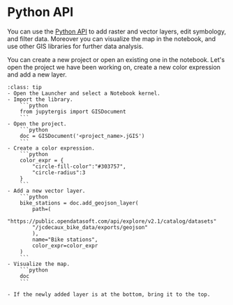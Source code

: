 # Python API

You can use the [Python API](https://jupytergis.readthedocs.io/en/latest/user_guide/python_api.html) to add raster and vector layers, edit
symbology, and filter data. Moreover you can visualize the map in the
notebook, and use other GIS libraries for further data analysis.

You can create a new project or open an existing one in the notebook.
Let's open the project we have been working on, create a new color
expression and add a new layer.

```{admonition} Hands on
:class: tip
- Open the Launcher and select a Notebook kernel.
- Import the library.
    ```python
    from jupytergis import GISDocument
    ```
- Open the project.
    ```python
    doc = GISDocument('<project_name>.jGIS')
    ```
- Create a color expression.
    ```python
    color_expr = {
        "circle-fill-color":"#303757",
        "circle-radius":3
    }
    ```
- Add a new vector layer.
    ```python
    bike_stations = doc.add_geojson_layer(
        path=(
        "https://public.opendatasoft.com/api/explore/v2.1/catalog/datasets"
        "/jcdecaux_bike_data/exports/geojson"
        ),
        name="Bike stations",
        color_expr=color_expr
    )
    ``` 
- Visualize the map.
    ```python
    doc
    ```

- If the newly added layer is at the bottom, bring it to the top.
